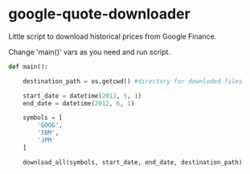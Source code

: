# google-quote-downloader
Little script to download historical prices from Google Finance.


Change 'main()' vars as you need and run script.

```python
def main():

    destination_path = os.getcwd() #directory for downloded files

    start_date = datetime(2012, 5, 1)
    end_date = datetime(2012, 6, 1)

    symbols = [
        'GOOG',
        'IBM',
        'JPM'
    ]

    download_all(symbols, start_date, end_date, destination_path)
```
